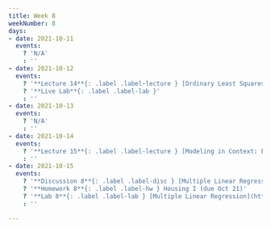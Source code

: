 ```yaml
---
title: Week 8
weekNumber: 8
days:
- date: 2021-10-11
  events:
    ? 'N/A'
    : ''
- date: 2021-10-12
  events:
    ? '**Lecture 14**{: .label .label-lecture } [Ordinary Least Squares](lecture/lec14)'
    ? '**Live Lab**{: .label .label-lab }'
    : ''
- date: 2021-10-13
  events:
    ? 'N/A'
    : ''
- date: 2021-10-14
  events:
    ? '**Lecture 15**{: .label .label-lecture } [Modeling in Context: Fairness in Housing Appraisal](lecture/lec15)'
    : ''
- date: 2021-10-15
  events:
    ? '**Discussion 8**{: .label .label-disc } [Multiple Linear Regression and HCE](https://drive.google.com/file/d/1e1StHfRtvr-A27Kyo0eO7pzOyGixfGhp/view?usp=sharing)'
    ? '**Homework 8**{: .label .label-hw } Housing I (due Oct 21)'
    ? '**Lab 8**{: .label .label-lab } [Multiple Linear Regression](https://data100.datahub.berkeley.edu/hub/user-redirect/git-pull?repo=https%3A%2F%2Fgithub.com%2FDS-100%2Ffa21&urlpath=tree%2Ffa21%2Flab%2Flab08&branch=main) (due Oct 19)'
    : ''    

---
```

